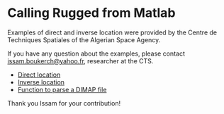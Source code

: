 # Calling Rugged from Matlab

Examples of direct and inverse location were provided by the Centre de Techniques Spatiales of the Algerian Space Agency. 

If you have any question about the examples, please contact issam.boukerch@yahoo.fr, researcher at the CTS.

* [Direct location](src/site/markdown/tutorials/matlab-examples/DirectLocation.m)
* [Inverse location](src/site/markdown/tutorials/matlab-examples/InverseLocation.m)
* [Function to parse a DIMAP file](src/site/markdown/tutorials/matlab-examples/dim2rugged.m)

Thank you Issam for your contribution!